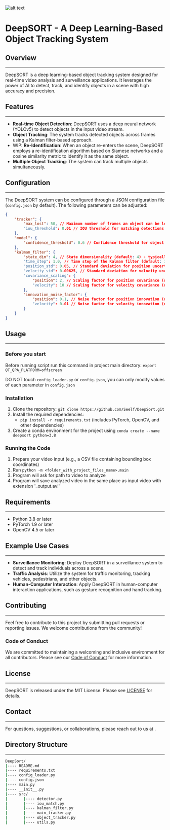 ![alt text](https://wnit.uz.zgora.pl/thumb/VHVEXDQ4XOwMUCBwNHw4LFh9JXhgYBgRGRgMNHw5RXkQBDggWFT1FEQMHAxIIN0szHwAEGBcvQwpIABAHCQYXCQMKKgcYRRkJQhEDAxgSTxoIUUBJABoIA0VdRgQPBAtKGRsLUUBJFB4FGQQJECwFD0RJRldQV0ZfRA0LChRJVlEcB0ZASBAOBBABAwcKFhZEXUUXHw8FDxZRR04ABREBTlBRAkcTC11aUkYcU1ZVRg4/wiea.jpg)

# DeepSORT - A Deep Learning-Based Object Tracking System

## Overview
------------

DeepSORT is a deep learning-based object tracking system designed for real-time video analysis and surveillance applications. It leverages the power of AI to detect, track, and identify objects in a scene with high accuracy and precision.

## Features
------------

*   **Real-time Object Detection**: DeepSORT uses a deep neural network (YOLOv5) to detect objects in the input video stream.
*   **Object Tracking**: The system tracks detected objects across frames using a Kalman filter-based approach.
*   WIP: **Re-Identification**: When an object re-enters the scene, DeepSORT employs a re-identification algorithm based on Siamese networks and a cosine similarity metric to identify it as the same object.
*   **Multiple Object Tracking**: The system can track multiple objects simultaneously.

## Configuration
-----------------

The DeepSORT system can be configured through a JSON configuration file (`config.json` by default). The following parameters can be adjusted:

```json
{
    "tracker": {
        "max_lost": 50, // Maximum number of frames an object can be lost before being considered as permanently lost (default: 50)
        "iou_threshold": 0.01 // IOU threshold for matching detections to tracklets (default: 0.01)
    },
    "model": {
        "confidence_threshold": 0.6 // Confidence threshold for object detection (default: 0.6)
    },
    "kalman_filter": {
        "state_dim": 4, // State dimensionality (default: 4) - typically used to model position and velocity
        "time_step": 1.0, // Time step of the Kalman filter (default: 1.0) - in seconds
        "position_std": 0.05, // Standard deviation for position uncertainty (default: 0.05)
        "velocity_std": 0.00625, // Standard deviation for velocity uncertainty (default: 0.00625)
        "covariance_scaling": {
            "position": 2, // Scaling factor for position covariance (default: 2)
            "velocity": 10 // Scaling factor for velocity covariance (default: 10)
        },
        "innovation_noise_factor": {
            "position": 0.1, // Noise factor for position innovation (default: 0.1)
            "velocity": 0.01 // Noise factor for velocity innovation (default: 0.01)
        }
    }
}
```

## Usage
---------

### Before you start

Before running script run this command in project main directory: `export QT_QPA_PLATFORM=offscreen`

DO NOT touch `config_loader.py` or `config.json`, you can only modify values of each parameter in `config.json`

### Installation

1.  Clone the repository: `git clone https://github.com/Seelf/DeepSort.git`
2.  Install the required dependencies:
    *   `pip install -r requirements.txt` (includes PyTorch, OpenCV, and other dependencies)
3.  Create a conda environment for the project using `conda create --name deepsort python=3.8`

### Running the Code

1.  Prepare your video input (e.g., a CSV file containing bounding box coordinates)
2.  Run `python -m <folder_with_project_files_name>.main`
3.  Program will ask for path to video to analyze
4.  Program will save analyzed video in the same place as input video with extension '_output.avi'

## Requirements
-------------

*   Python 3.8 or later
*   PyTorch 1.9 or later
*   OpenCV 4.5 or later

## Example Use Cases
-------------------

*   **Surveillance Monitoring**: Deploy DeepSORT in a surveillance system to detect and track individuals across a scene.
*   **Traffic Analysis**: Utilize the system for traffic monitoring, tracking vehicles, pedestrians, and other objects.
*   **Human-Computer Interaction**: Apply DeepSORT in human-computer interaction applications, such as gesture recognition and hand tracking.

## Contributing
--------------

Feel free to contribute to this project by submitting pull requests or reporting issues. We welcome contributions from the community!

### Code of Conduct

We are committed to maintaining a welcoming and inclusive environment for all contributors. Please see our [Code of Conduct](./CODE_OF_CONDUCT.md) for more information.

## License
----------

DeepSORT is released under the MIT License. Please see [LICENSE](./LICENSE) for details.

## Contact
------------

For questions, suggestions, or collaborations, please reach out to us at <your email address>.

## Directory Structure
------------------------

```bash
DeepSort/
|---- README.md
|---- requirements.txt
|---- config_loader.py
|---- config.json
|---- main.py
|---- __init__.py
|---- src/
|       |---- detector.py
|       |---- iou_match.py
|       |---- kalman_filter.py
|       |---- main_tracker.py
|       |---- object_tracker.py
|       |---- utils.py
